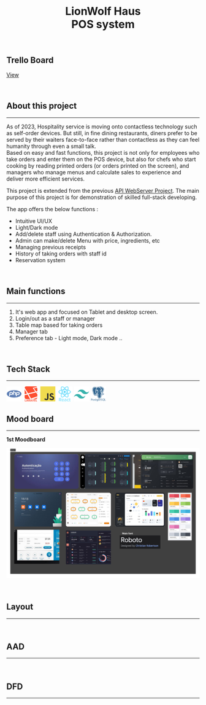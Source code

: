 <br><br>

# **<div align="center">LionWolf Haus<br> POS system<br><br></div>**

## **Trello Board**
[View](https://trello.com/b/zMoGZUGv/pos-system)

<br>

## **About this project**
----
As of 2023, Hospitality service is moving onto contactless technology such as self-order devices. But still, in fine dining restaurants, diners prefer to be served by their waiters face-to-face rather than contactless as they can feel humanity through even a small talk.  
Based on easy and fast functions, this project is not only for employees who take orders and enter them on the POS device, but also for chefs who start cooking by reading printed orders (or orders printed on the screen), and managers who manage menus and calculate sales to experience and deliver more efficient services.

This project is extended from the previous [API WebServer Project](https://github.com/RyanWoolf/API_Webserver).  The main purpose of this project is for demonstration of skilled full-stack developing.  

The app offers the below functions :

  - Intuitive UI/UX
  - Light/Dark mode
  - Add/delete staff using Authentication & Authorization.
  - Admin can make/delete Menu with price, ingredients, etc
  - Managing previous receipts
  - History of taking orders with staff id
  - Reservation system
  
<br>

## **Main functions**
----

1. It's web app and focused on Tablet and desktop screen.
2. Login/out as a staff or manager
3. Table map based for taking orders
4. Manager tab
5. Preference tab - Light mode, Dark mode ..


<br>

## **Tech Stack**
----  
<img style="width:40px" src="./docs/icons/skills/php.png">
<img style="width:40px" src="./docs/icons/skills/Laravel.png">
<img style="width:40px" src="./docs/icons/skills/Javascript.png">
<img style="width:40px" src="./docs/icons/skills/React.png">
<img style="width:40px" src="./docs/icons/skills/TailwindCSS.png">
<img style="width:40px" src="./docs/icons/skills/PostgreSQL.png">




<br>

## **Mood board**
----  

**1st Moodboard**

![Moodboad_01](/docs/moodboard/Moodboard_01.png)




<br>

## **Layout**
----  


<br>

## **AAD**
----  


<br>

## **DFD**
----  